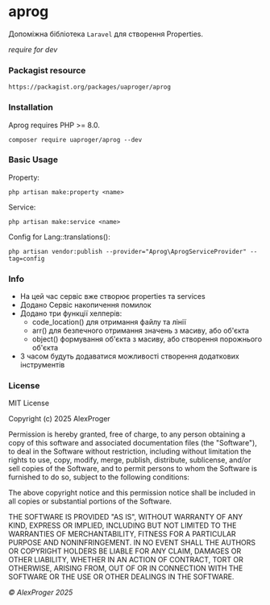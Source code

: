 # aprog

Допоміжна бібліотека `Laravel` для створення Properties.

*require for dev*

### Packagist resource

```shell
https://packagist.org/packages/uaproger/aprog
```

### Installation

Aprog requires PHP >= 8.0.

```shell
composer require uaproger/aprog --dev
```

### Basic Usage

Property:
```shell
php artisan make:property <name>
```

Service:
```shell
php artisan make:service <name>
```

Config for Lang::translations():
```shell
php artisan vendor:publish --provider="Aprog\AprogServiceProvider" --tag=config
```


### Info

- На цей час сервіс вже створює properties та services
- Додано Сервіс накопичення помилок
- Додано три функції хелперів:
    - code_location() для отримання файлу та лінії
    - arr() для безпечного отримання значень з масиву, або об'єкта
    - object() формування об'єкта з масиву, або створення порожнього об'єкта
- З часом будуть додаватися можливості створення додаткових інструментів

### License
MIT License

Copyright (c) 2025 AlexProger

Permission is hereby granted, free of charge, to any person obtaining a copy
of this software and associated documentation files (the "Software"), to deal
in the Software without restriction, including without limitation the rights
to use, copy, modify, merge, publish, distribute, sublicense, and/or sell
copies of the Software, and to permit persons to whom the Software is
furnished to do so, subject to the following conditions:

The above copyright notice and this permission notice shall be included in all
copies or substantial portions of the Software.

THE SOFTWARE IS PROVIDED "AS IS", WITHOUT WARRANTY OF ANY KIND, EXPRESS OR
IMPLIED, INCLUDING BUT NOT LIMITED TO THE WARRANTIES OF MERCHANTABILITY,
FITNESS FOR A PARTICULAR PURPOSE AND NONINFRINGEMENT. IN NO EVENT SHALL THE
AUTHORS OR COPYRIGHT HOLDERS BE LIABLE FOR ANY CLAIM, DAMAGES OR OTHER
LIABILITY, WHETHER IN AN ACTION OF CONTRACT, TORT OR OTHERWISE, ARISING FROM,
OUT OF OR IN CONNECTION WITH THE SOFTWARE OR THE USE OR OTHER DEALINGS IN THE
SOFTWARE.

*&copy; AlexProger 2025*